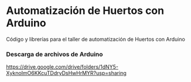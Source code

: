 # Automatización de Huertos con Arduino

Código y librerías para el taller de automatización de Huertos con Arduino

### Descarga de archivos de Arduino

https://drive.google.com/drive/folders/1dNY5-XyknoImO6KKcuTDdryDsHwHrMYR?usp=sharing
